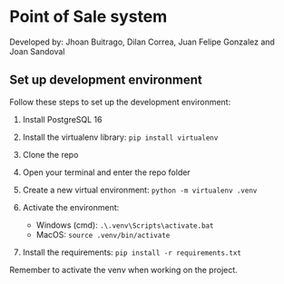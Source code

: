 # Point of Sale system
Developed by: Jhoan Buitrago, Dilan Correa, Juan Felipe Gonzalez and Joan Sandoval

## Set up development environment

Follow these steps to set up the development environment:

1. Install PostgreSQL 16
2. ⁠Install the virtualenv library: `pip install virtualenv`

3. Clone the repo
4. ⁠Open your terminal and enter the repo folder

5. Create a new virtual environment: `⁠python -m virtualenv .venv`

6. Activate the environment:

    - Windows (cmd): `⁠.\.venv\Scripts\activate.bat`
    - MacOS: `source .venv/bin/activate`

7. ⁠Install the requirements: `pip install -r requirements.txt`

Remember to activate the venv when working on the project.